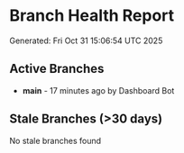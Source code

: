 # Branch Health Report
Generated: Fri Oct 31 15:06:54 UTC 2025

## Active Branches
- **main** - 17 minutes ago by Dashboard Bot

## Stale Branches (>30 days)
No stale branches found
